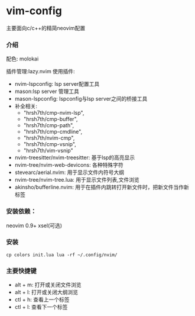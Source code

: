 # vim-config

主要面向c/c++的精简neovim配置

### 介绍

配色:
molokai

插件管理:lazy.nvim
使用插件:
- nvim-lspconfig: lsp server配置工具
- mason:lsp server 管理工具
- mason-lspconfig: lspconfig与lsp server之间的桥接工具
- 补全相关:
    - "hrsh7th/cmp-nvim-lsp",    
    - "hrsh7th/cmp-buffer",    
    - "hrsh7th/cmp-path",    
    - "hrsh7th/cmp-cmdline",    
    - "hrsh7th/nvim-cmp",
    - "hrsh7th/cmp-vsnip",
    - "hrsh7th/vim-vsnip"
- nvim-treesitter/nvim-treesitter: 基于lsp的高亮显示
- nvim-tree/nvim-web-devicons: 各种特殊字符
- stevearc/aerial.nvim: 用于显示文件内符号大纲
- nvim-tree/nvim-tree.lua: 用于显示文件列表,文件浏览
- akinsho/bufferline.nvim: 用于在插件内跳转打开新文件时，把新文件当作新标签

### 安装依赖：

neovim 0.9+
xsel(可选)

### 安装

```
cp colors init.lua lua -rf ~/.config/nvim/
```

### 主要快捷键

- alt + m: 打开或关闭文件浏览
- alt + l: 打开或关闭大纲浏览
- ctl + h: 查看上一个标签
- ctl + l: 查看下一个标签
